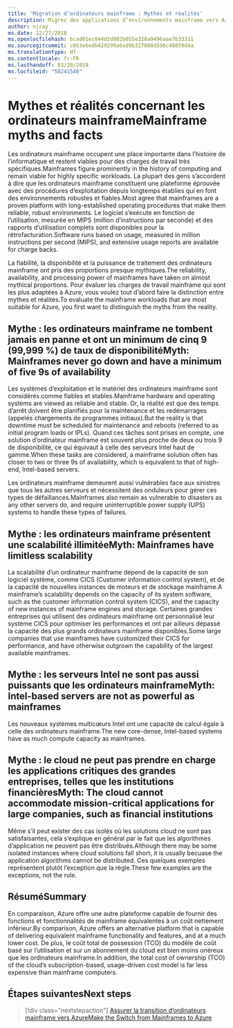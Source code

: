 ```yaml
---
title: 'Migration d’ordinateurs mainframe : Mythes et réalités'
description: Migrez des applications d’environnements mainframe vers Azure, infrastructure fiable, hautement disponible et scalable pour les systèmes qui s’exécutent sur des ordinateurs mainframe.
author: njray
ms.date: 12/27/2018
ms.openlocfilehash: bcad01ec044d2d802b055e328a9496aae7b33311
ms.sourcegitcommit: c053e6edb429299a0ad9b327888d596c48859d4a
ms.translationtype: HT
ms.contentlocale: fr-FR
ms.lasthandoff: 03/20/2019
ms.locfileid: "58241540"
---
```

# <a name="mainframe-myths-and-facts"></a><span data-ttu-id="edae5-103">Mythes et réalités concernant les ordinateurs mainframe</span><span class="sxs-lookup"><span data-stu-id="edae5-103">Mainframe myths and facts</span></span>

<span data-ttu-id="edae5-104">Les ordinateurs mainframe occupent une place importante dans l’histoire de l’informatique et restent viables pour des charges de travail très spécifiques.</span><span class="sxs-lookup"><span data-stu-id="edae5-104">Mainframes figure prominently in the history of computing and remain viable for highly specific workloads.</span></span> <span data-ttu-id="edae5-105">La plupart des gens s’accordent à dire que les ordinateurs mainframe constituent une plateforme éprouvée avec des procédures d’exploitation depuis longtemps établies qui en font des environnements robustes et fiables.</span><span class="sxs-lookup"><span data-stu-id="edae5-105">Most agree that mainframes are a proven platform with long-established operating procedures that make them reliable, robust environments.</span></span> <span data-ttu-id="edae5-106">Le logiciel s’exécute en fonction de l’utilisation, mesurée en MIPS (million d’instructions par seconde) et des rapports d’utilisation complets sont disponibles pour la rétrofacturation.</span><span class="sxs-lookup"><span data-stu-id="edae5-106">Software runs based on usage, measured in million instructions per second (MIPS), and extensive usage reports are available for charge backs.</span></span>

<span data-ttu-id="edae5-107">La fiabilité, la disponibilité et la puissance de traitement des ordinateurs mainframe ont pris des proportions presque mythiques.</span><span class="sxs-lookup"><span data-stu-id="edae5-107">The reliability, availability, and processing power of mainframes have taken on almost mythical proportions.</span></span> <span data-ttu-id="edae5-108">Pour évaluer les charges de travail mainframe qui sont les plus adaptées à Azure, vous voulez tout d’abord faire la distinction entre mythes et réalités.</span><span class="sxs-lookup"><span data-stu-id="edae5-108">To evaluate the mainframe workloads that are most suitable for Azure, you first want to distinguish the myths from the reality.</span></span>

## <a name="myth-mainframes-never-go-down-and-have-a-minimum-of-five-9s-of-availability"></a><span data-ttu-id="edae5-109">Mythe : les ordinateurs mainframe ne tombent jamais en panne et ont un minimum de cinq 9 (99,999 %) de taux de disponibilité</span><span class="sxs-lookup"><span data-stu-id="edae5-109">Myth: Mainframes never go down and have a minimum of five 9s of availability</span></span>

<span data-ttu-id="edae5-110">Les systèmes d’exploitation et le matériel des ordinateurs mainframe sont considérés comme fiables et stables.</span><span class="sxs-lookup"><span data-stu-id="edae5-110">Mainframe hardware and operating systems are viewed as reliable and stable.</span></span> <span data-ttu-id="edae5-111">Or, la réalité est que des temps d’arrêt doivent être planifiés pour la maintenance et les redémarrages (appelés chargements de programmes initiaux).</span><span class="sxs-lookup"><span data-stu-id="edae5-111">But the reality is that downtime must be scheduled for maintenance and reboots (referred to as initial program loads or IPLs).</span></span> <span data-ttu-id="edae5-112">Quand ces tâches sont prises en compte, une solution d’ordinateur mainframe est souvent plus proche de deux ou trois 9 de disponibilité, ce qui équivaut à celle des serveurs Intel haut de gamme.</span><span class="sxs-lookup"><span data-stu-id="edae5-112">When these tasks are considered, a mainframe solution often has closer to two or three 9s of availability, which is equivalent to that of high-end, Intel-based servers.</span></span>

<span data-ttu-id="edae5-113">Les ordinateurs mainframe demeurent aussi vulnérables face aux sinistres que tous les autres serveurs et nécessitent des onduleurs pour gérer ces types de défaillances.</span><span class="sxs-lookup"><span data-stu-id="edae5-113">Mainframes also remain as vulnerable to disasters as any other servers do, and require uninterruptible power supply (UPS) systems to handle these types of failures.</span></span>

## <a name="myth-mainframes-have-limitless-scalability"></a><span data-ttu-id="edae5-114">Mythe : les ordinateurs mainframe présentent une scalabilité illimitée</span><span class="sxs-lookup"><span data-stu-id="edae5-114">Myth: Mainframes have limitless scalability</span></span>

<span data-ttu-id="edae5-115">La scalabilité d’un ordinateur mainframe dépend de la capacité de son logiciel système, comme CICS (Customer information control system), et de la capacité de nouvelles instances de moteurs et de stockage mainframe.</span><span class="sxs-lookup"><span data-stu-id="edae5-115">A mainframe’s scalability depends on the capacity of its system software, such as the customer information control system (CICS), and the capacity of new instances of mainframe engines and storage.</span></span> <span data-ttu-id="edae5-116">Certaines grandes entreprises qui utilisent des ordinateurs mainframe ont personnalisé leur système CICS pour optimiser les performances et ont par ailleurs dépassé la capacité des plus grands ordinateurs mainframe disponibles.</span><span class="sxs-lookup"><span data-stu-id="edae5-116">Some large companies that use mainframes have customized their CICS for performance, and have otherwise outgrown the capability of the largest available mainframes.</span></span>

## <a name="myth-intel-based-servers-are-not-as-powerful-as-mainframes"></a><span data-ttu-id="edae5-117">Mythe : les serveurs Intel ne sont pas aussi puissants que les ordinateurs mainframe</span><span class="sxs-lookup"><span data-stu-id="edae5-117">Myth: Intel-based servers are not as powerful as mainframes</span></span>

<span data-ttu-id="edae5-118">Les nouveaux systèmes multicœurs Intel ont une capacité de calcul égale à celle des ordinateurs mainframe.</span><span class="sxs-lookup"><span data-stu-id="edae5-118">The new core-dense, Intel-based systems have as much compute capacity as mainframes.</span></span>

## <a name="myth-the-cloud-cannot-accommodate-mission-critical-applications-for-large-companies-such-as-financial-institutions"></a><span data-ttu-id="edae5-119">Mythe : le cloud ne peut pas prendre en charge les applications critiques des grandes entreprises, telles que les institutions financières</span><span class="sxs-lookup"><span data-stu-id="edae5-119">Myth: The cloud cannot accommodate mission-critical applications for large companies, such as financial institutions</span></span>

<span data-ttu-id="edae5-120">Même s’il peut exister des cas isolés où les solutions cloud ne sont pas satisfaisantes, cela s’explique en général par le fait que les algorithmes d’application ne peuvent pas être distribués.</span><span class="sxs-lookup"><span data-stu-id="edae5-120">Although there may be some isolated instances where cloud solutions fall short, it is usually becuase the application algorithms cannot be distributed.</span></span> <span data-ttu-id="edae5-121">Ces quelques exemples représentent plutôt l’exception que la règle.</span><span class="sxs-lookup"><span data-stu-id="edae5-121">These few examples are the exceptions, not the rule.</span></span>

## <a name="summary"></a><span data-ttu-id="edae5-122">Résumé</span><span class="sxs-lookup"><span data-stu-id="edae5-122">Summary</span></span>

<span data-ttu-id="edae5-123">En comparaison, Azure offre une autre plateforme capable de fournir des fonctions et fonctionnalités de mainframe équivalentes à un coût nettement inférieur.</span><span class="sxs-lookup"><span data-stu-id="edae5-123">By comparison, Azure offers  an alternative platform that is capable of delivering equivalent mainframe functionality and features, and at a much lower cost.</span></span> <span data-ttu-id="edae5-124">De plus, le coût total de possession (TCO) du modèle de coût basé sur l’utilisation et sur un abonnement du cloud est bien moins onéreux que les ordinateurs mainframe.</span><span class="sxs-lookup"><span data-stu-id="edae5-124">In addition, the total cost of ownership (TCO) of the cloud’s subscription-based, usage-driven cost model is far less expensive than mainframe computers.</span></span>

## <a name="next-steps"></a><span data-ttu-id="edae5-125">Étapes suivantes</span><span class="sxs-lookup"><span data-stu-id="edae5-125">Next steps</span></span>

> [!div class="nextstepaction"]
> [<span data-ttu-id="edae5-126">Assurer la transition d’ordinateurs mainframe vers Azure</span><span class="sxs-lookup"><span data-stu-id="edae5-126">Make the Switch from Mainframes to Azure</span></span>](migration-strategies.md)
